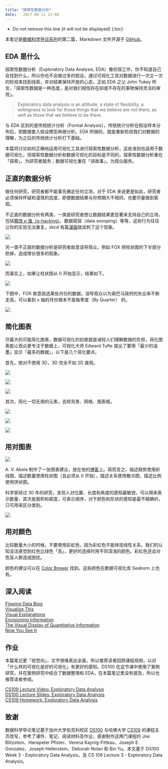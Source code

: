 ```yaml
---
title: "探索性数据分析"
date:   2017-08-11 22:00
---
```

* Do not remove this line (it will not be displayed) 
{:toc}

本笔记是[数据科学导论系列](https://github.com/iewaij/introDataScience)的第二篇，Markdown 文件开源于 [GitHub](https://github.com/iewaij/introDataScience/blob/master/Exploratory%20Data%20Analysis.md)。

## EDA 是什么
探索性数据分析（Exploratory Data Analysis, EDA）像侦探工作，你不知道自己会找到什么，所以你也不会做过多的假设，通过可视化工具对数据进行一次又一次的检视来找到线索，并对结果保持开放的心态，正如 EDA 之父 John Tukey 所言，「探索性数据是一种态度，是对我们相信存在抑或不存在的事物保持灵活的审视」。

> Exploratory data analysis is an attitude, a state of flexibility, a willingness to look for those things that we believe are not there, as well as those that we believe to be there.  

与 EDA 区别的是传统统计分析（Formal Analysis），传统统计分析在假设样本分布后，把数据套入假设模型再做分析。EDA 所做的，就是重新检视我们对数据的理解，为之后的传统统计分析打下基础。

本篇将讨论如何正确地运用可视化工具进行探索性数据分析，这些准则也适用于数据可视化，但探索性数据分析和数据可视化的目标是不同的，探索性数据分析重在「探索」，为研究者服务；数据可视化重在「讲故事」，为观众服务。

## 正直的数据分析
做任何研究，研究者都不能事先确定任何立场，对于 EDA 来说更是如此，研究者必须保持怀疑和谨慎的态度，即便数据结果与你预期大不相同，也要尽量做到客观。

不正直的数据分析有两类，一类是研究者想让数据结果更显著来支持自己的立场，包括[篡改 p 值（p-hacking）](https://www.howsci.com/p-hacking.html)、数据窥探（data snooping）等等，这些行为往往让你的实验无法重复。xkcd 有篇[漫画](https://imgs.xkcd.com/comics/significant.png)就讽刺了这个现象。

![](https://imgs.xkcd.com/comics/significant.png)

另一类不正直的数据分析是研究者故意误导观众，例如 FOX 把柱状图的下半部分砍掉，造成增长很多的假象。

![](http://lijiawei.cc/images/foxChart1.png)

而事实上，如果让柱状图从 0 开始显示，结果如下。

![](http://lijiawei.cc/images/foxChart2.png)

下图中，FOX 故意挑选某些月份的数据，误导观众以为奥巴马政府的失业率不断走高，可以看到 x 轴的月份根本不是每季度（By Quarter） 的。

![](http://lijiawei.cc/images/foxChart3.png)
 
## 简化图表
尽最大的可能简化图表，数据可视化的初衷就是减轻人们理解数据的负担，简化图表能让观众更专注于数据上，可视化大师 Edward Tufte 提出了要用「最少的油墨」显示「最多的数据」，以下是几个简化要点。

首先，绝对不使用 3D，3D 完全不如 2D 直观。

![](http://lijiawei.cc/images/dont.png)

![](http://lijiawei.cc/images/3dBar.png)

![](http://lijiawei.cc/images/2dBar.png)

其次，简化一切无用的元素，去除背景、网格、图表框。

![](http://lijiawei.cc/images/chartJunk1.png)

![](http://lijiawei.cc/images/chartJunk2.png)

![](http://lijiawei.cc/images/chartJunk3.png)
 
## 用对图表
![](http://lijiawei.cc/images/choosing_a_good_chart.jpg)

A. V. Abela 制作了一张图表建议，放在他的[博客](http://extremepresentation.typepad.com/blog/2015/01/announcing-the-slide-chooser.html)上。简而言之，描述趋势使用折线图，描述数量使用柱状图（且必须从 0 开始），描述关系使用散点图，描述比例使用饼状图。

科学家经过 30 年的研究，发现人对位置、长度和角度的感知最敏锐，可以用来表示数量，其次是面积和密度，可表示顺序，对于颜色和形状的感知是最不精确的，只可用来区分类别。

![](http://lijiawei.cc/images/visEfficiency.png)

## 用对颜色
比较数量大小的时候，不要使用彩虹色，因为彩虹色不能体现线性关系，我们的认知没法感觉到红色比绿色「高」，更好的选择时用不同深浅的颜色。彩虹色还会对色盲人群造成困扰。

颜色的建议可以在 [Color Brewer](http://colorbrewer2.org/#type=sequential&scheme=PuBu&n=3) 找到。这些颜色在数据可视化库 Seaborn 上也有。

## 深入阅读
[Flowing Data Blog](http://flowingdata.com)  
[Visualize This](https://book.douban.com/subject/5969455/)  
[Visual Explanations](https://book.douban.com/subject/1438332/)  
[Envisioning Information](https://book.douban.com/subject/1861189/)  
[The Visual Display of Quantitative Information](https://book.douban.com/subject/1316642/)  
[Now You See It](https://book.douban.com/subject/3815834/)

## 作业
本篇笔记更「视觉向」，文字很难表达全面，所以推荐读者回顾课程视频，以对「什么样的可视化是好的可视化」有更好的感知。DS100 在这节课中使用了案例研究，并在案例研究中结合了数据整理和 EDA，在本篇笔记里没有提及，所以也推荐读者参阅。

[CS109 Lecture Video: Exploratory Data Analysis](https://matterhorn.dce.harvard.edu/engage/player/watch.html?id=4dc7719e-1ef4-4ee5-a9d9-fc48c3e13185)  
[DS100 Lecture Slides: Exploratory Data Analysis](https://drive.google.com/file/d/0B7gkaDYGT5X5X2ZKaHZtZkVWVUE/view)  
[CS109 Homework: Exploratory Data Analysis](https://github.com/cs109/2014/blob/master/homework/HW1.ipynb)

## 致谢
数据科学导论笔记基于加州大学伯克利校区 [DS100](http://www.ds100.org/sp17/syllabus) 与哈佛大学 [CS109](http://cs109.github.io/2015/pages/videos.html) 的课程主页改写，参考了课件、笔记、阅读材料及作业，感谢制作这两门课程的 Joe Blitzstein、Hanspeter Pfister、Verena Kaynig-Fittkau、Joseph E. Gonzalez、Joseph Hellerstein、Deborah Nolan 和 Bin Yu。本文基于 DS100  Week 3 - Exploratory Data Analysis，及 CS 109 Lecture 3 - Exploratory Data Analysis。